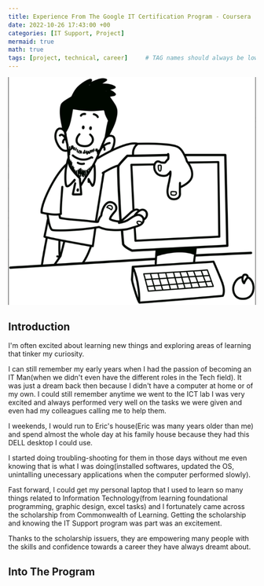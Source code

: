 ```yaml
---
title: Experience From The Google IT Certification Program - Coursera
date: 2022-10-26 17:43:00 +00
categories: [IT Support, Project]
mermaid: true
math: true
tags: [project, technical, career]     # TAG names should always be lowercase
---
```


![it technician](/assets/img/it-technician.png)

## Introduction

I'm often excited about learning new things and exploring areas of learning that tinker my curiosity.

I can still remember my early years when I had the passion of becoming an IT Man(when we didn't even have the different roles in the Tech field). It was just a dream back then because I didn't have a computer at home or of my own. I could still remember anytime we went to the ICT lab I was very excited and always performed very well on the tasks we were given and even had my colleagues calling me to help them.

I weekends, I would run to Eric's house(Eric was many years older than me) and spend almost the whole day at his family house because they had this DELL desktop I could use.

I started doing troubling-shooting for them in those days without me even knowing that is what I was doing(installed softwares, updated the OS, unintalling unecessary applications when the computer performed slowly).

Fast forward, I could get my personal laptop that I used to learn so many things related to Information Technology(from learning foundational programming, graphic design, excel tasks) and I fortunately came across the scholarship from Commonwealth of Learning. Getting the scholarship and knowing the IT Support program was part was an excitement. 

Thanks to the scholarship issuers, they are empowering many people with the skills and confidence towards a career they have always dreamt about.

## Into The Program